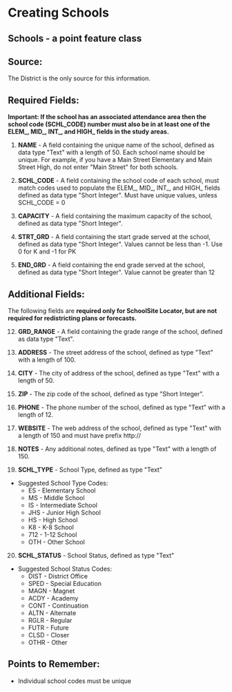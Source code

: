 # Creating Schools

## Schools - a point feature class
## Source:
The District is the only source for this information.

## Required Fields:
**Important: If the school has an associated attendance area then the school code (SCHL_CODE) number must also be in at least one of the ELEM_, MID_, INT_, and HIGH_ fields in the study areas.**

 

1. **NAME** - A field containing the unique name of the school, defined as data type "Text" with a length of 50. Each school name should be unique. For example, if you have a Main Street Elementary and Main Street High, do not enter "Main Street" for both schools.

2. **SCHL_CODE** - A field containing the school code of each school, must match codes used to populate the ELEM_, MID_, INT_, and HIGH_ fields defined as data type "Short Integer". Must have unique values, unless SCHL_CODE = 0

3. **CAPACITY** - A field containing the maximum capacity of the school, defined as data type "Short Integer".

4. **STRT_GRD** - A field containing the start grade served at the school, defined as data type "Short Integer". Values cannot be less than -1. Use 0 for K and -1 for PK

5. **END_GRD** - A field containing the end grade served at the school, defined as data type "Short Integer". Value cannot be greater than 12

## Additional Fields:
The following fields are **required only for SchoolSite Locator, but are not required for redistricting plans or forecasts.**

 

12. **GRD_RANGE** - A field containing the grade range of the school, defined as data type "Text".

13. **ADDRESS** - The street address of the school, defined as type "Text" with a length of 100.

14. **CITY** - The city of address of the school, defined as type "Text" with a length of 50.

15. **ZIP** - The zip code of the school, defined as type "Short Integer".

16. **PHONE** - The phone number of the school, defined as type "Text" with a length of 12.

17. **WEBSITE** - The web address of the school, defined as type "Text" with a length of 150 and must have prefix http://

18. **NOTES** - Any additional notes, defined as type "Text" with a length of 150.

19. **SCHL_TYPE** - School Type, defined as type "Text"
* Suggested School Type Codes:
  * ES - Elementary School
  * MS - Middle School
  * IS - Intermediate School
  * JHS - Junior High School
  * HS - High School
  * K8 - K-8 School
  * 712 - 1-12 School
  * OTH - Other School

20. **SCHL_STATUS** - School Status, defined as type "Text"
* Suggested School Status Codes:
  * DIST - District Office
  * SPED - Special Education
  * MAGN - Magnet
  * ACDY - Academy
  * CONT - Continuation
  * ALTN - Alternate
  * RGLR - Regular
  * FUTR - Future
  * CLSD - Closer
  * OTHR - Other

## Points to Remember:
* Individual school codes must be unique
